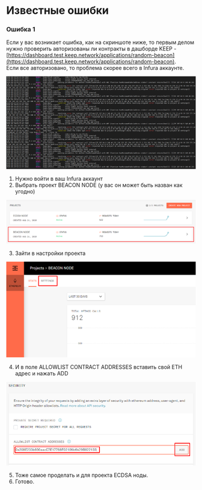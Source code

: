 # Известные ошибки

### Ошибка 1

Если у вас возникает ошибка, как на скриншоте ниже, то первым делом нужно проверить авторизованы ли контракты в дашборде KEEP - [https://dashboard.test.keep.network/applications/random-beacon](https://dashboard.test.keep.network/applications/random-beacon).   
Если все авторизовано, то проблема скорее всего в Infura аккаунте. 

![](../.gitbook/assets/image%20%2824%29.png)

1. Нужно войти в ваш Infura аккаунт
2. Выбрать проект BEACON NODE \(у вас он может быть назван как угодно\)

![](../.gitbook/assets/image%20%2820%29.png)

   3. Зайти в настройки проекта

![](../.gitbook/assets/image%20%2823%29.png)

   4. И в поле ALLOWLIST CONTRACT ADDRESSES вставить свой ETH адрес и нажать ADD

![](../.gitbook/assets/image%20%2819%29.png)

   5. Тоже самое проделать и для проекта ECDSA ноды.  
   6. Готово.

